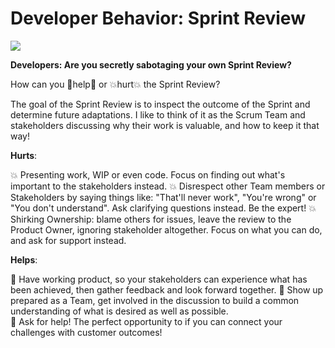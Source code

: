 # Developer Behavior: Sprint Review

![](images/Developer%20Behavior%20-%20Sprint%20Review%20Code.jpg)

**Developers: Are you secretly sabotaging your own Sprint Review?**

How can you 💪help💪 or 💥hurt💥 the Sprint Review?

The goal of the Sprint Review is to inspect the outcome of the Sprint and determine future adaptations. I like to think of it as the Scrum Team and stakeholders discussing why their work is valuable, and how to keep it that way!

**Hurts**:

💥 Presenting work, WIP or even code. Focus on finding out what's important to the stakeholders instead.
💥 Disrespect other Team members or Stakeholders by saying things like: "That'll never work", "You're wrong" or "You don't understand". Ask clarifying questions instead. Be the expert!
💥 Shirking Ownership: blame others for issues, leave the review to the Product Owner, ignoring stakeholder altogether. Focus on what you can do, and ask for support instead.

**Helps**:

💪 Have working product, so your stakeholders can experience what has been achieved, then gather feedback and look forward together.
💪 Show up prepared as a Team, get involved in the discussion to build a common understanding of what is desired as well as possible.  
💪 Ask for help! The perfect opportunity to if you can connect your challenges with customer outcomes!